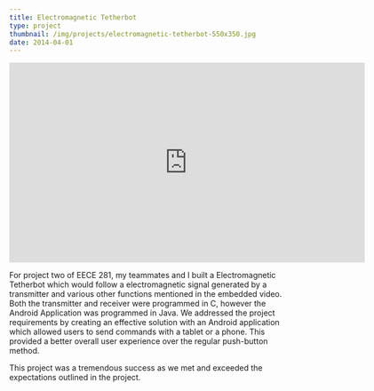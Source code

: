 ```yaml
---
title: Electromagnetic Tetherbot
type: project
thumbnail: /img/projects/electromagnetic-tetherbot-550x350.jpg
date: 2014-04-01
---
```

<div class="embed-responsive embed-responsive-16by9">
<iframe src="https://player.vimeo.com/video/91260438" width="640" height="360" frameborder="0" webkitallowfullscreen mozallowfullscreen allowfullscreen></iframe>
</div>

For project two of EECE 281, my teammates and I built a Electromagnetic Tetherbot which would follow a electromagnetic signal generated by a transmitter and various other functions mentioned in the embedded video. Both the transmitter and receiver were programmed in C, however the Android Application was programmed in Java. We addressed the project requirements by creating an effective solution with an Android application which allowed users to send commands with a tablet or a phone. This provided a better overall user experience over the regular push-button method.

This project was a tremendous success as we met and exceeded the expectations outlined in the project.